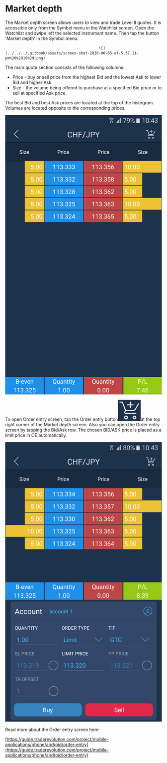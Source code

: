 # Market depth

The Market depth screen allows users to view and trade Level II quotes. It is accessible only from the Symbol menu in the Watchlist screen. Open the Watchlist and swipe left the selected instrument name. Then tap the button 'Market depth' in the Symbol menu.

                                              ![](../../../.gitbook/assets/screen-shot-2020-06-05-at-5.57.11-pm%20%2810%29.png)                          

The main quote section consists of the following columns:

* Price - buy or sell price from the highest Bid and the lowest Ask to lower Bid and higher Ask.
* Size - the volume being offered to purchase at a specified Bid price or to sell at specified Ask price.

The best Bid and best Ask prices are located at the top of the histogram. Volumes are located opposite to the corresponding prices.

![](../../../.gitbook/assets/1%20%28124%29.png)

To open Order entry screen, tap the Order entry button![](../../../.gitbook/assets/1-kopiya%20%289%29.png)at the top right corner of the Market depth screen. Also you can open the Order entry screen by tapping the Bid/Ask row. The chosen BID/ASK price is placed as a limit price in OE automatically.

![](../../../.gitbook/assets/2%20%28112%29.png)

Read more about the Order entry screen here:

[https://guide.traderevolution.com/project/mobile-applications/phone/android/order-entry](https://guide.traderevolution.com/project/mobile-applications/phone/android/order-entry)

